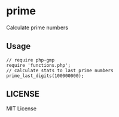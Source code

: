 # prime
Calculate prime numbers

## Usage 

```
// require php-gmp
require 'functions.php';
// calculate stats to last prime numbers
prime_last_digits(100000000);
```

## LICENSE

MIT License
